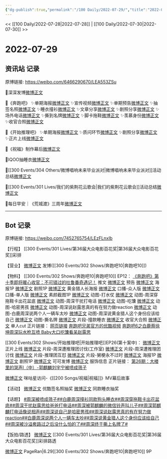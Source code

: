 ```yaml
---
{"dg-publish":true,"permalink":"/100 Daily/2022-07-29/","title":"2022-07-29","created":"2022-12-06T17:30:35.000+08:00","updated":"2023-04-11T14:46:33.663+08:00"}
---
```



<< [[100 Daily/2022-07-28\|2022-07-28]] | [[100 Daily/2022-07-30\|2022-07-30]] >>

# 2022-07-29

## 资讯站 记录

原博链接: https://weibo.com/6466290670/LEA553ZSu

🌟深深发博[微博正文](https://m.weibo.cn/6466290670/4796669364802555)

🌟《奔跑吧》
✨单期海报[微博正文](https://m.weibo.cn/6466290670/4796508858486510)
✨宣传视频[微博正文](https://m.weibo.cn/6466290670/4796517921589158)
✨单期预告[微博正文](https://m.weibo.cn/6466290670/4796522329801782)
✨抽签名照[微博正文](https://m.weibo.cn/6466290670/4796580659989392)
✨睡衣撞衫[微博正文](https://m.weibo.cn/6466290670/4796608783324481)
✨文章分享[微博正文](https://m.weibo.cn/6466290670/4796615704187554)
✨剧照分享[微博正文](https://m.weibo.cn/6466290670/4796622335380200)
✨场外电话[微博正文](https://m.weibo.cn/6466290670/4796683991126847)
✨撕到名牌[微博正文](https://m.weibo.cn/6466290670/4796699006733649)
✨脚卡拖鞋[微博正文](https://m.weibo.cn/6466290670/4796699413059685)
✨羡慕身份[微博正文](https://m.weibo.cn/6466290670/4796699849787690)
✨收官合照[微博正文](https://m.weibo.cn/6466290670/4796702517366527)

🌟《开始推理吧》
✨单期海报[微博正文](https://m.weibo.cn/6466290670/4796509458268962)
✨质问环节[微博正文](https://m.weibo.cn/6466290670/4796510674622837)
✨剧照分享[微博正文](https://m.weibo.cn/6466290670/4796557683854578)
✨正片上线[微博正文](https://m.weibo.cn/6466290670/4796668023931905)

🌟《祝福》制作幕后[微博正文](https://m.weibo.cn/6466290670/4796606748037973)

🌟IQOO抽睡衣[微博正文](https://m.weibo.cn/6466290670/4796622824804263)

🌟[[300 Events/304 Others/微博唱响未来毕业派对\|微博唱响未来毕业派对]]活动总结[微博正文](https://m.weibo.cn/6466290670/4796707307000715)

🌟[[300 Events/301 Lives/我们的紫荆花云歌会\|我们的紫荆花云歌会]]活动总结[微博正文](https://m.weibo.cn/6466290670/4796709597614467)

🌟每日早安｜《荒城渡》三周年[微博正文](https://m.weibo.cn/6466290670/4796490939895358)

---
## Bot 记录

原博链接: https://weibo.com/7452765754/LEzFLnxIb

【行程】
[[300 Events/301 Lives/第36届大众电影百花奖\|第36届大众电影百花奖]]彩排

【营业】
[微博正文](https://m.weibo.cn/1736988591/4796666467847561) 发博([[300 Events/302 Shows/奔跑吧10\|奔跑吧10]])

【物料】
[[300 Events/302 Shows/奔跑吧10\|奔跑吧10]] EP12：
[《奔跑吧》第十季即将暖心收官：不可错过的吐鲁番奇遇记！](https://weibo.cn/sinaurl?u=https%3A%2F%2Fmp.weixin.qq.com%2Fs%2F0hyyiKndPJAtLuhaDPdqLw) 推文
[微博正文](https://m.weibo.cn/5242381821/4796510174183492) 预告
[微博正文](https://m.weibo.cn/5242381821/4796507662059929) 海报1P
[微博正文](https://m.weibo.cn/5242381821/4796613354330049) 剧照1P
[微博正文](https://m.weibo.cn/5242381821/4796537856858886) 黄金猎人长海报
[微博正文](https://m.weibo.cn/5242381821/4796511428280412) 口播-众人版
[微博正文](https://m.weibo.cn/5242381821/4796515204203951) 口播-单人版
[微博正文](https://m.weibo.cn/5242381821/4796671088662074) 素颜截图1P
[微博正文](https://m.weibo.cn/5242381821/4796674393770017) 动图-打水仗
[微博正文](https://m.weibo.cn/5242381821/4796674499416770) 动图-周深穿拖鞋卡出花盆底
[微博正文](https://m.weibo.cn/5242381821/4796678168647540) 动图-周深干扰打电话
[微博正文](https://m.weibo.cn/5242381821/4796680975155684) 动图-吃馕
[微博正文](https://m.weibo.cn/5242381821/4796685345620727) 动图-哈密男孩
[微博正文](https://m.weibo.cn/5242381821/4796686583732296) 动图-周深说赵露思真的有在努力做reaction
[微博正文](https://m.weibo.cn/5242381821/4796686956760222) 动图-白鹿周深说两个人一辆车太吵
[微博正文](https://m.weibo.cn/5242381821/4796688469854094) 动图-周深说黄金猎人这个身份应该给自己
[微博正文](https://m.weibo.cn/5242381821/4796693738165263) 动图-撕名牌
[微博正文](https://m.weibo.cn/5242381821/4796568059777849) 片段-撞款睡衣
[微博正文](https://m.weibo.cn/5242381821/4796699328906693) 收官大合照
[微博正文](https://m.weibo.cn/1591169702/4796702361913093) 单人cut
正片链接：
[网页链接](https://weibo.cn/sinaurl?u=http%3A%2F%2Fm.v.qq.com%2Fx%2Fcover%2Fx%2Fmzc00200zb1b9uj%2Fe0043ys2xnj.html%3F%26url_from%3Dshare%26second_share%3D0%26share_from%3Dcopy%26pgid%3Dpage_detail%26mod_id%3Dmod_toolbar_new)
[奔跑吧兄弟官方的优酷视频](https://weibo.cn/sinaurl?u=https%3A%2F%2Fv.youku.com%2Fv_show%2Fid_XNTg2OTY0NTYxNg%3D%3D.html%3Fsharefrom%3Diphone%26scene%3Dlong%26playMode%3Dnormal%26sharekey%3D77ddb0daee832b0b7d09122ed500771e5)
[奔跑吧6之白鹿蔡徐坤周深玩水枪互喷 Baby大口吃馕看呆赵露思](https://weibo.cn/sinaurl?u=http%3A%2F%2Fm.iqiyi.com%2Fv_z6ieyqwsqs.html%3Fsocial_platform%3Dlink%26p1%3D2_21_211)

[[300 Events/302 Shows/开始推理吧\|开始推理吧]]EP26(第十案中)：
[微博正文](https://m.weibo.cn/2162247381/4796621944522690) 正片上线
[微博正文](https://m.weibo.cn/7478855230/4796508074152235) 片段-周深遭推理团讨伐(工作室)
[微博正文](https://m.weibo.cn/2162247381/4796507657606903) 片段-周深遭推理团讨伐
[微博正文](https://m.weibo.cn/2162247381/4796623019053612) 片段-推理团互怼
[微博正文](https://m.weibo.cn/2162247381/4796522761290289) 片段-舅梗永不过时
[微博正文](https://m.weibo.cn/2162247381/4796507674382259) 海报1P
[微博正文](https://m.weibo.cn/2162247381/4796552982038691) 剧照1P
[微博正文](https://m.weibo.cn/7736960489/4796513076647499) 可可发博
[微博正文](https://m.weibo.cn/7710473200/4796686612567759) 服饰信息
正片链接：
[第26期：大楼里的哭声Ⅰ（中）-郭麒麟刘宇宁被喷成筛子](https://weibo.cn/sinaurl?u=http%3A%2F%2Fm.v.qq.com%2Fplay.html%3Fvid%3Df0043hzze7d%26ptag%3D887)

[微博正文](https://m.weibo.cn/5428441557/4796532538737001) 咪咕星访问-《[[200 Songs/祝福\|祝福]]》MV幕后故事

【活动】
[微博正文](https://m.weibo.cn/1642904381/4796574825448052) 优酷签名照抽奖
[微博正文](https://m.weibo.cn/6378846558/4796616034486080) 同款睡衣抽奖

【话题】
[#周深被喷成筛子#](https://s.weibo.com/weibo?q=%23%E5%91%A8%E6%B7%B1%E8%A2%AB%E5%96%B7%E6%88%90%E7%AD%9B%E5%AD%90%23)[#白鹿周深撞衫同款狗头睡衣#](https://s.weibo.com/weibo?q=%23%E7%99%BD%E9%B9%BF%E5%91%A8%E6%B7%B1%E6%92%9E%E8%A1%AB%E5%90%8C%E6%AC%BE%E7%8B%97%E5%A4%B4%E7%9D%A1%E8%A1%A3%23)[#周深穿拖鞋卡出花盆底#](https://s.weibo.com/weibo?q=%23%E5%91%A8%E6%B7%B1%E7%A9%BF%E6%8B%96%E9%9E%8B%E5%8D%A1%E5%87%BA%E8%8A%B1%E7%9B%86%E5%BA%95%23)[#周深干扰赵露思给爸爸打电话#](https://s.weibo.com/weibo?q=%23%E5%91%A8%E6%B7%B1%E5%B9%B2%E6%89%B0%E8%B5%B5%E9%9C%B2%E6%80%9D%E7%BB%99%E7%88%B8%E7%88%B8%E6%89%93%E7%94%B5%E8%AF%9D%23)[#周深被郭麒麟的微信铃声叫儿子#](https://s.weibo.com/weibo?q=%23%E5%91%A8%E6%B7%B1%E8%A2%AB%E9%83%AD%E9%BA%92%E9%BA%9F%E7%9A%84%E5%BE%AE%E4%BF%A1%E9%93%83%E5%A3%B0%E5%8F%AB%E5%84%BF%E5%AD%90%23)[#周深郭麒麟打电话像说相声#](https://s.weibo.com/weibo?q=%23%E5%91%A8%E6%B7%B1%E9%83%AD%E9%BA%92%E9%BA%9F%E6%89%93%E7%94%B5%E8%AF%9D%E5%83%8F%E8%AF%B4%E7%9B%B8%E5%A3%B0%23)[#周深说自己是哈密男孩#](https://s.weibo.com/weibo?q=%23%E5%91%A8%E6%B7%B1%E8%AF%B4%E8%87%AA%E5%B7%B1%E6%98%AF%E5%93%88%E5%AF%86%E7%94%B7%E5%AD%A9%23)[#周深说赵露思真的有在努力做reaction#](https://s.weibo.com/weibo?q=%23%E5%91%A8%E6%B7%B1%E8%AF%B4%E8%B5%B5%E9%9C%B2%E6%80%9D%E7%9C%9F%E7%9A%84%E6%9C%89%E5%9C%A8%E5%8A%AA%E5%8A%9B%E5%81%9Areaction%23)[#白鹿周深说两个人一辆车太吵#](https://s.weibo.com/weibo?q=%23%E7%99%BD%E9%B9%BF%E5%91%A8%E6%B7%B1%E8%AF%B4%E4%B8%A4%E4%B8%AA%E4%BA%BA%E4%B8%80%E8%BE%86%E8%BD%A6%E5%A4%AA%E5%90%B5%23)[#周深说黄金猎人这个身份应该给自己#](https://s.weibo.com/weibo?q=%23%E5%91%A8%E6%B7%B1%E8%AF%B4%E9%BB%84%E9%87%91%E7%8C%8E%E4%BA%BA%E8%BF%99%E4%B8%AA%E8%BA%AB%E4%BB%BD%E5%BA%94%E8%AF%A5%E7%BB%99%E8%87%AA%E5%B7%B1%23)[#周深被沙溢套路过之后没什么怕的了#](https://s.weibo.com/weibo?q=%23%E5%91%A8%E6%B7%B1%E8%A2%AB%E6%B2%99%E6%BA%A2%E5%A5%97%E8%B7%AF%E8%BF%87%E4%B9%8B%E5%90%8E%E6%B2%A1%E4%BB%80%E4%B9%88%E6%80%95%E7%9A%84%E4%BA%86%23)[#周深终于撕上名牌了#](https://s.weibo.com/weibo?q=%23%E5%91%A8%E6%B7%B1%E7%BB%88%E4%BA%8E%E6%92%95%E4%B8%8A%E5%90%8D%E7%89%8C%E4%BA%86%23)

【饭拍/路透】
[微博正文](https://m.weibo.cn/5233410965/4796663295646279) [[300 Events/301 Lives/第36届大众电影百花奖\|第36届大众电影百花奖]]彩排路透

[微博正文](https://m.weibo.cn/7633014126/4796698923372189) PageRan|6.29[[300 Events/302 Shows/奔跑吧10\|奔跑吧10]] 9P
